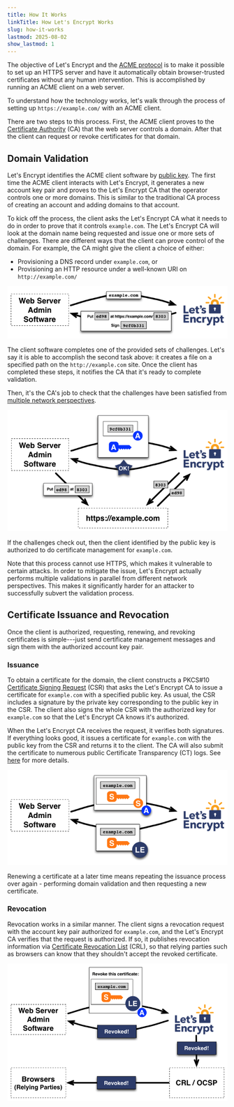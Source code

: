 ```yaml
---
title: How It Works
linkTitle: How Let's Encrypt Works
slug: how-it-works
lastmod: 2025-08-02
show_lastmod: 1
---
```


The objective of Let's Encrypt and the [ACME protocol](https://tools.ietf.org/html/rfc8555) is to make it possible to set up an HTTPS server and have it automatically obtain browser-trusted certificates without any human intervention. This is accomplished by running an ACME client on a web server.

To understand how the technology works, let's walk through the process of setting up `https://example.com/` with an ACME client.

There are two steps to this process. First, the ACME client proves to the [Certificate Authority](https://simple.wikipedia.org/wiki/Certificate_authority) (CA) that the web server controls a domain. After that the client can request or revoke certificates for that domain.

## Domain Validation

Let's Encrypt identifies the ACME client software by [public key](https://simple.wikipedia.org/wiki/Public-key_cryptography). The first time the ACME client interacts with Let's Encrypt, it generates a new account key pair and proves to the Let's Encrypt CA that the operator controls one or more domains. This is similar to the traditional CA process of creating an account and adding domains to that account.

To kick off the process, the client asks the Let's Encrypt CA what it needs to do in order to prove that it controls `example.com`. The Let's Encrypt CA will look at the domain name being requested and issue one or more sets of challenges. There are different ways that the client can prove control of the domain. For example, the CA might give the client a choice of either:

* Provisioning a DNS record under `example.com`, or
* Provisioning an HTTP resource under a well-known URI on `http://example.com/`

<div class="howitworks-figure">
<img alt="Requesting challenges to validate example.com"
     src="/images/howitworks_challenge.png"/>
</div>

The client software completes one of the provided sets of challenges. Let's say it is able to accomplish the second task above: it creates a file on a specified path on the `http://example.com` site. Once the client has completed these steps, it notifies the CA that it's ready to complete validation.

Then, it's the CA's job to check that the challenges have been satisfied from [multiple network perspectives](/2020/02/19/multi-perspective-validation).

<div class="howitworks-figure">
<img alt="Requesting authorization to act for example.com"
     src="/images/howitworks_authorization.png"/>
</div>

If the challenges check out, then the client identified by the public key is authorized to do certificate management for `example.com`.

Note that this process cannot use HTTPS, which makes it vulnerable to certain attacks. In order to mitigate the issue, Let's Encrypt actually performs multiple validations in parallel from different network perspectives. This makes it significantly harder for an attacker to successfully subvert the validation process.

## Certificate Issuance and Revocation

Once the client is authorized, requesting, renewing, and revoking certificates is simple---just send certificate management messages and sign them with the authorized account key pair.

### Issuance

To obtain a certificate for the domain, the client constructs a PKCS#10 [Certificate Signing Request](https://tools.ietf.org/html/rfc2986) (CSR) that asks the Let's Encrypt CA to issue a certificate for `example.com` with a specified public key. As usual, the CSR includes a signature by the private key corresponding to the public key in the CSR. The client also signs the whole CSR with the authorized key for `example.com` so that the Let's Encrypt CA knows it's authorized.

When the Let's Encrypt CA receives the request, it verifies both signatures. If everything looks good, it issues a certificate for `example.com` with the public key from the CSR and returns it to the client. The CA will also submit the certificate to numerous public Certificate Transparency (CT) logs. See [here](https://certificate.transparency.dev/howctworks/#pki) for more details.

<div class="howitworks-figure">
<img alt="Requesting a certificate for example.com"
     src="/images/howitworks_certificate.png"/>
</div>

Renewing a certificate at a later time means repeating the issuance process over again - performing domain validation and then requesting a new certificate.

### Revocation

Revocation works in a similar manner. The client signs a revocation request with the account key pair authorized for `example.com`, and the Let's Encrypt CA verifies that the request is authorized. If so, it publishes revocation information via [Certificate Revocation List](https://en.wikipedia.org/wiki/Certificate_revocation_list) (CRL), so that relying parties such as browsers can know that they shouldn't accept the revoked certificate.

<div class="howitworks-figure">
<img alt="Requesting revocation of a certificate for example.com"
     src="/images/howitworks_revocation.png"/>
</div>

